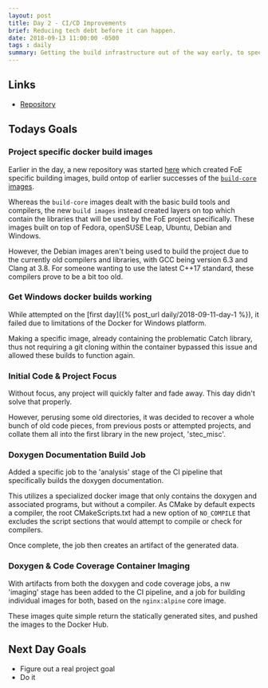 ```yaml
---
layout: post
title: Day 2 - CI/CD Improvements
brief: Reducing tech debt before it can happen.
date: 2018-09-13 11:00:00 -0500
tags : daily
summary: Getting the build infrastructure out of the way early, to speed up the rest of the process.
---
```


## Links
- [Repository](https://git.stabletec.com/foe-engine/main)

## Todays Goals

### Project specific docker build images

Earlier in the day, a new repository was started [here](https://git.stabletec.com/foe-engine/build-images) which created FoE specific building images, build ontop of earlier successes of the [`build-core` images](https://git.stabletec.com/docker/build-core). 

Whereas the `build-core` images dealt with the basic build tools and compilers, the new `build images` instead created layers on top which contain the libraries that will be used by the FoE project specifically. These images built on top of Fedora, openSUSE Leap, Ubuntu, Debian and Windows.

However, the Debian images aren't being used to build the project due to the currently old compilers and libraries, with GCC being version 6.3 and Clang at 3.8. For someone wanting to use the latest C++17 standard, these compilers prove to be a bit too old.

### Get Windows docker builds working

While attempted on the [first day]({% post_url daily/2018-09-11-day-1 %}), it failed due to limitations of the Docker for Windows platform.

Making a specific image, already containing the problematic Catch library, thus not requiring a git cloning within the container bypassed this issue and allowed these builds to function again.

### Initial Code & Project Focus

Without focus, any project will quickly falter and fade away. This day didn't solve that properly. 

However, perusing some old directories, it was decided to recover a whole bunch of old code pieces, from previous posts or attempted projects, and collate them all into the first library in the new project, 'stec_misc'.

### Doxygen Documentation Build Job

Added a specific job to the 'analysis' stage of the CI pipeline that specifically builds the doxygen documentation.

This utilizes a specialized docker image that only contains the doxygen and associated programs, but without a compiler. As CMake by default expects a compiler, the root CMakeScripts.txt had a new option of `NO_COMPILE` that excludes the script sections that would attempt to compile or check for compilers.

Once complete, the job then creates an artifact of the generated data.

### Doxygen & Code Coverage Container Imaging

With artifacts from both the doxygen and code coverage jobs, a nw 'imaging' stage has been added to the CI pipeline, and a job for building individual images for both, based on the `nginx:alpine` core image.

These images quite simple return the statically generated sites, and pushed the images to the Docker Hub.

## Next Day Goals
- Figure out a real project goal
- Do it